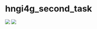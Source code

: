 # hngi4g_second_task
![](https://res.cloudinary.com/jesmanto/image/upload/v1629267041/task2_image_m5dwyu.png)
![](https://res.cloudinary.com/jesmanto/image/upload/v1629267178/task2shot_xb9968.png)
